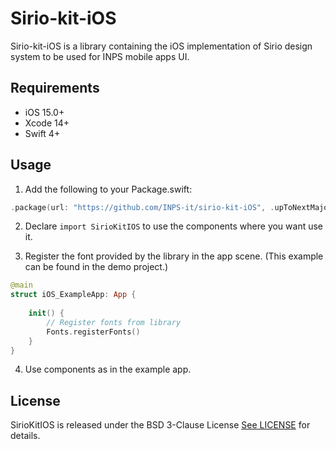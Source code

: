 # Sirio-kit-iOS

Sirio-kit-iOS is a library containing the iOS implementation of Sirio design system to be used for INPS mobile apps UI.

## Requirements

- iOS 15.0+ 
- Xcode 14+
- Swift 4+


## Usage
1. Add the following to your Package.swift:
```swift
.package(url: "https://github.com/INPS-it/sirio-kit-iOS", .upToNextMajor(from: "4.0.0"))
```
2. Declare `import SirioKitIOS` to use the components where you want use it.

3. Register the font provided by the library in the app scene. (This example can be found in the demo project.)

```swift
@main
struct iOS_ExampleApp: App {
    
    init() {
        // Register fonts from library
        Fonts.registerFonts()
    }
}
```
4. Use components as in the example app.

## License

SirioKitIOS is released under the BSD 3-Clause License [See LICENSE](https://github.com/INPS-it/sirio-kit-iOS/blob/main/LICENSE) for details.
